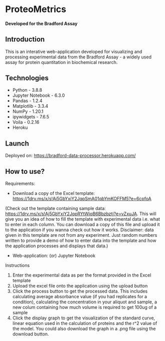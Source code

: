 # ProteoMetrics
#### Developed for the Bradford Assay

## Introduction
This is an interative web-application developed for visualizing and processing experimental data from the Bradford Assay - a widely used assay for protein quantitation in biochemical research.


## Technologies
- Python - 3.8.8
- Jupyter Notebook - 6.3.0
- Pandas - 1.2.4
- Matplotlib - 3.3.4
- NumPy - 1.20.1
- ipywidgets - 7.6.5
- Voila - 0.2.16
- Heroku

## Launch
Deployed on: https://bradford-data-processor.herokuapp.com/

## How to use?

Requirements:
- Download a copy of the Excel template: https://1drv.ms/x/s!Aj5GbYxiY2JqpSmA01qbYmKOFFM5?e=6cpfoA

(Check out the template containing sample data: https://1drv.ms/x/s!Aj5GbYxiY2JqpRYtWiqB6Bbzbztj?e=vZxuJA. 
This will give you an idea of how to fill the template with experimental data i.e. what to enter in each column. 
You can download a copy of this file and upload it to the application if you wanna check out how it works.
Disclaimer: data given in this template are not from any experiment. Just random numbers written to provide a demo of how to enter data into the template and how the application processes and displays that data.)

- Web-application: (or) Jupyter Notebook

Instructions
1. Enter the experimental data as per the format provided in the Excel template
2. Upload the excel file onto the application using the upload button
3. Click the process button to get the processed data. This includes calculating average absorbance value (if you had replicates for a condition), calculating the concentration in your aliquot and sample, a new colum containing how much volume is required to get 100ug of a sample
4. Click the display graph to get the visualization of the standard curve, linear equation used in the calculation of proteins and the r^2 value of the model. You could also download the graph in a .png file using the download button.




